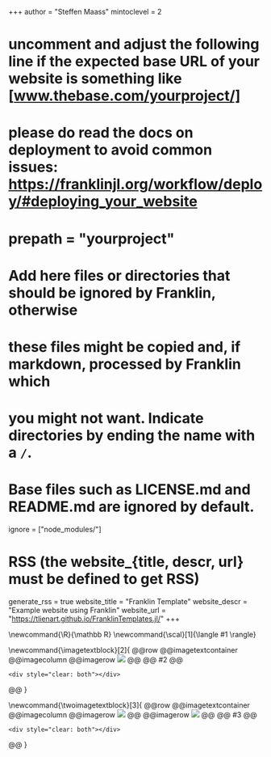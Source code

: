 <!--
Add here global page variables to use throughout your website.
-->
+++
author = "Steffen Maass"
mintoclevel = 2

# uncomment and adjust the following line if the expected base URL of your website is something like [www.thebase.com/yourproject/]
# please do read the docs on deployment to avoid common issues: https://franklinjl.org/workflow/deploy/#deploying_your_website
# prepath = "yourproject"

# Add here files or directories that should be ignored by Franklin, otherwise
# these files might be copied and, if markdown, processed by Franklin which
# you might not want. Indicate directories by ending the name with a `/`.
# Base files such as LICENSE.md and README.md are ignored by default.
ignore = ["node_modules/"]

# RSS (the website_{title, descr, url} must be defined to get RSS)
generate_rss = true
website_title = "Franklin Template"
website_descr = "Example website using Franklin"
website_url   = "https://tlienart.github.io/FranklinTemplates.jl/"
+++

<!--
Add here global latex commands to use throughout your pages.
-->
\newcommand{\R}{\mathbb R}
\newcommand{\scal}[1]{\langle #1 \rangle}

\newcommand{\imagetextblock}[2]{
@@row
@@imagetextcontainer
@@imagecolumn
@@imagerow ![](#1) @@
@@
#2
@@
~~~
<div style="clear: both"></div>
~~~
@@
}

\newcommand{\twoimagetextblock}[3]{
@@row
@@imagetextcontainer
@@imagecolumn
@@imagerow ![](#1) @@
@@imagerow ![](#2) @@
@@
#3
@@
~~~
<div style="clear: both"></div>
~~~
@@
}
